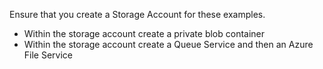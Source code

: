 Ensure that you create a Storage Account for these examples.
  - Within the storage account create a private blob container
  - Within the storage account create a Queue Service and then an Azure File Service

